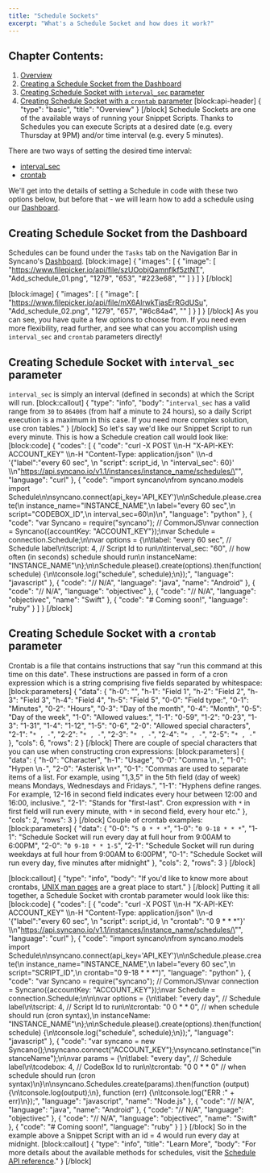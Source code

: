 ```yaml
---
title: "Schedule Sockets"
excerpt: "What's a Schedule Socket and how does it work?"
---
```

## Chapter Contents:

1. [Overview](#overview)
2. [Creating a Schedule Socket from the Dashboard](#section-creating-schedule-socket-from-the-dashboard)
3. [Creating Schedule Socket with `interval_sec` parameter](#section-creating-schedule-socket-with-interval_sec-parameter)
4. [Creating Schedule Socket with a `crontab` parameter](#section-creating-schedule-socket-with-a-crontab-parameter)
[block:api-header]
{
  "type": "basic",
  "title": "Overview"
}
[/block]
Schedule Sockets are one of the available ways of running your Snippet Scripts. Thanks to Schedules you can execute Scripts at a desired date (e.g. every Thursday at 9PM) and/or time interval (e.g. every 5 minutes). 

There are two ways of setting the desired time interval:
+ [interval_sec](#section-creating-schedule-socket-with-interval_sec-parameter)
+ [crontab](#section-creating-schedule-socket-with-a-crontab-parameter)

We'll get into the details of setting a Schedule 
in code with these two options below, but before that - we will learn how to add a schedule using our [Dashboard](https://dashboard.syncano.io).

## Creating Schedule Socket from the Dashboard

Schedules can be found under the `Tasks` tab on the Navigation Bar in Syncano's [Dashboard](https://dashboard.syncano.io).
[block:image]
{
  "images": [
    {
      "image": [
        "https://www.filepicker.io/api/file/szUOobjQamnflkf5ztNT",
        "Add_schedule_01.png",
        "1279",
        "653",
        "#223e68",
        ""
      ]
    }
  ]
}
[/block]

[block:image]
{
  "images": [
    {
      "image": [
        "https://www.filepicker.io/api/file/mX6AlrwkTjasErRGdUSu",
        "Add_schedule_02.png",
        "1279",
        "657",
        "#6c84a4",
        ""
      ]
    }
  ]
}
[/block]
As you can see, you have quite a few options to choose from. 
If you need even more flexibility, read further, and see what can you accomplish using  `interval_sec` and `crontab` parameters directly!

## Creating Schedule Socket with `interval_sec` parameter

`interval_sec` is simply an interval (defined in seconds) at which the Script will run. 
[block:callout]
{
  "type": "info",
  "body": "`interval_sec` has a valid range from `30` to `86400`s (from half a minute to 24 hours), so a daily Script execution is a maximum in this case. If you need more complex solution, use cron tables."
}
[/block]
So let's say we'd like our Snippet Script to run every minute. This is how a Schedule creation call would look like:
[block:code]
{
  "codes": [
    {
      "code": "curl -X POST \\\n-H \"X-API-KEY: ACCOUNT_KEY\" \\\n-H \"Content-Type: application/json\" \\\n-d '{\"label\":\"every 60 sec\", \n     \"script\": script_id, \n     \"interval_sec\": 60}' \\\n\"https://api.syncano.io/v1.1/instances/instance_name/schedules/\"",
      "language": "curl"
    },
    {
      "code": "import syncano\nfrom syncano.models import Schedule\n\nsyncano.connect(api_key='API_KEY')\n\nSchedule.please.create(\n  instance_name=\"INSTANCE_NAME\",\n  label=\"every 60 sec\",\n  script=\"CODEBOX_ID\",\n  interval_sec=60\n)\n",
      "language": "python"
    },
    {
      "code": "var Syncano = require(\"syncano\");  // CommonJS\nvar connection = Syncano({accountKey: \"ACCOUNT_KEY\"});\nvar Schedule = connection.Schedule;\n\nvar options = {\n\tlabel: \"every 60 sec\", // Schedule label\n\tscript: 4, // Script Id to run\n\tinterval_sec: \"60\", // how often (in seconds) schedule should run\n  instanceName: \"INSTANCE_NAME\"\n};\n\nSchedule.please().create(options).then(function(schedule) {\n\tconsole.log(\"schedule\", schedule);\n});",
      "language": "javascript"
    },
    {
      "code": "// N/A",
      "language": "java",
      "name": "Android"
    },
    {
      "code": "// N/A",
      "language": "objectivec"
    },
    {
      "code": "// N/A",
      "language": "objectivec",
      "name": "Swift"
    },
    {
      "code": "# Coming soon!",
      "language": "ruby"
    }
  ]
}
[/block]
## Creating Schedule Socket with a `crontab` parameter

Crontab is a file that contains instructions that say "run this command at this time on this date". These instructions are passed in form of a cron expression which is a string comprising five fields separated by whitespace:
[block:parameters]
{
  "data": {
    "h-0": "",
    "h-1": "Field 1",
    "h-2": "Field 2",
    "h-3": "Field 3",
    "h-4": "Field 4",
    "h-5": "Field 5",
    "0-0": "Field type:",
    "0-1": "Minutes",
    "0-2": "Hours",
    "0-3": "Day of the month",
    "0-4": "Month",
    "0-5": "Day of the week",
    "1-0": "Allowed values:",
    "1-1": "0-59",
    "1-2": "0-23",
    "1-3": "1-31",
    "1-4": "1-12",
    "1-5": "0-6",
    "2-0": "Allowed special characters",
    "2-1": "`* , -`",
    "2-2": "`* , -`",
    "2-3": "`* , -`",
    "2-4": "`* , -`",
    "2-5": "`* , -`"
  },
  "cols": 6,
  "rows": 2
}
[/block]
There are couple of special characters that you can use when constructing cron expressions:
[block:parameters]
{
  "data": {
    "h-0": "Character",
    "h-1": "Usage",
    "0-0": "Comma \n`,`",
    "1-0": "Hypen  \n`-`",
    "2-0": "Asterisk \n`*`",
    "0-1": "Commas are used to separate items of a list. For example, using \"1,3,5\" in the 5th field (day of week) means Mondays, Wednesdays and Fridays.",
    "1-1": "Hyphens define ranges. For example, 12-16 in second field indicates every hour between 12:00 and 16:00, inclusive.",
    "2-1": "Stands for \"first-last\". Cron expression with `*` in first field will run every minute, with `*` in second field, every hour etc."
  },
  "cols": 2,
  "rows": 3
}
[/block]
Couple of crontab examples:
[block:parameters]
{
  "data": {
    "0-0": "`5 0 * * *`",
    "1-0": "`0 9-18 * * *`",
    "1-1": "Schedule Socket will run every day at full hour from 9:00AM to 6:00PM",
    "2-0": "`0 9-18 * * 1-5`",
    "2-1": "Schedule Socket will run during weekdays at full hour from 9:00AM to 6:00PM",
    "0-1": "Schedule Socket will run every day, five minutes after midnight"
  },
  "cols": 2,
  "rows": 3
}
[/block]

[block:callout]
{
  "type": "info",
  "body": "If you'd like to know more about crontabs, [UNIX man pages](http://man7.org/linux/man-pages/man5/crontab.5.html) are a great place to start."
}
[/block]
Putting it all together, a Schedule Socket with crontab parameter would look like this:
[block:code]
{
  "codes": [
    {
      "code": "curl -X POST \\\n-H \"X-API-KEY: ACCOUNT_KEY\" \\\n-H \"Content-Type: application/json\" \\\n-d '{\"label\":\"every 60 sec\", \n     \"script\": script_id, \n     \"crontab\": \"0 9 * * *\"}' \\\n\"https://api.syncano.io/v1.1/instances/instance_name/schedules/\"",
      "language": "curl"
    },
    {
      "code": "import syncano\nfrom syncano.models import Schedule\n\nsyncano.connect(api_key='API_KEY')\n\nSchedule.please.create(\n  instance_name=\"INSTANCE_NAME\",\n  label=\"every 60 sec\",\n  script=\"SCRIPT_ID\",\n  crontab=\"0 9-18 * * *\")",
      "language": "python"
    },
    {
      "code": "var Syncano = require(\"syncano\");  // CommonJS\nvar connection = Syncano({accountKey: \"ACCOUNT_KEY\"});\nvar Schedule = connection.Schedule;\n\n\nvar options = {\n\tlabel: \"every day\", // Schedule label\n\tscript: 4, // Script Id to run\n\tcrontab: \"0 0 * * 0\", // when schedule should run (cron syntax),\n  instanceName: \"INSTANCE_NAME\"\n};\n\nSchedule.please().create(options).then(function(schedule) {\n\tconsole.log(\"schedule\", schedule);\n});",
      "language": "javascript"
    },
    {
      "code": "var syncano = new Syncano();\nsyncano.connect(\"ACCOUNT_KEY\");\nsyncano.setInstance(\"instanceName\");\n\nvar params = {\n\tlabel: \"every day\", // Schedule label\n\tcodebox: 4, // CodeBox Id to run\n\tcrontab: \"0 0 * * 0\" // when schedule should run (cron syntax)\n}\n\nsyncano.Schedules.create(params).then(function (output) {\n\tconsole.log(output);\n}, function (err) {\n\tconsole.log(\"ERR :\" + err)\n});",
      "language": "javascript",
      "name": "Node.js"
    },
    {
      "code": "// N/A",
      "language": "java",
      "name": "Android"
    },
    {
      "code": "// N/A",
      "language": "objectivec"
    },
    {
      "code": "// N/A",
      "language": "objectivec",
      "name": "Swift"
    },
    {
      "code": "# Coming soon!",
      "language": "ruby"
    }
  ]
}
[/block]
So in the example above a Snippet Script with an id = 4  would run every day at midnight.
[block:callout]
{
  "type": "info",
  "title": "Learn More",
  "body": "For more details about the available methods for schedules, visit the [Schedule API reference](http://docs.syncano.com/v0.1.1/docs/schedules-list)."
}
[/block]
